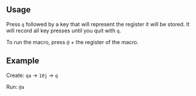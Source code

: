 ---
---

## Usage

Press `q` followed by a key that will represent the register it will be stored.
It will record all key presses until you quit with `q`.

To run the macro, press `@` + the register of the macro.

## Example

Create:
`qa` → `10j` → `q`

Run:
`@a`
